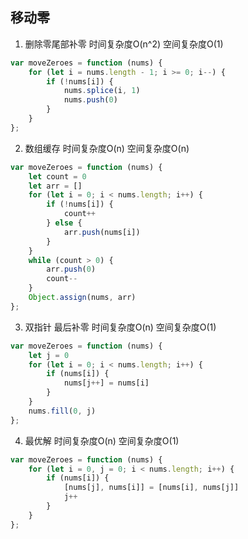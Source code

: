 ## 移动零

1. 删除零尾部补零 时间复杂度O(n^2) 空间复杂度O(1)
```js
var moveZeroes = function (nums) {
    for (let i = nums.length - 1; i >= 0; i--) {
        if (!nums[i]) {
            nums.splice(i, 1)
            nums.push(0)
        }
    }
};
```

2. 数组缓存 时间复杂度O(n) 空间复杂度O(n)
```js
var moveZeroes = function (nums) {
    let count = 0
    let arr = []
    for (let i = 0; i < nums.length; i++) {
        if (!nums[i]) {
            count++
        } else {
            arr.push(nums[i])
        }
    }
    while (count > 0) {
        arr.push(0)
        count--
    }
    Object.assign(nums, arr)
};
```

3. 双指针 最后补零 时间复杂度O(n) 空间复杂度O(1)
```js
var moveZeroes = function (nums) {
    let j = 0
    for (let i = 0; i < nums.length; i++) {
        if (nums[i]) {
            nums[j++] = nums[i]
        }
    }
    nums.fill(0, j)
};
```

4. 最优解 时间复杂度O(n) 空间复杂度O(1)
```js
var moveZeroes = function (nums) {
    for (let i = 0, j = 0; i < nums.length; i++) {
        if (nums[i]) {
            [nums[j], nums[i]] = [nums[i], nums[j]]
            j++
        }
    }
};
```